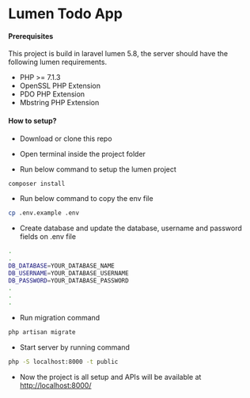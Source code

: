 # Lumen Todo App

#### Prerequisites 

This project is build in laravel lumen 5.8, the server should have the following lumen requirements.

- PHP >= 7.1.3
- OpenSSL PHP Extension
- PDO PHP Extension
- Mbstring PHP Extension


#### How to setup?

- Download or clone this repo 

- Open terminal inside the project folder 

- Run below command to setup the lumen project
```sh 
composer install
```
- Run below command to copy the env file
```sh 
cp .env.example .env
```

- Create database and update the database, username and password fields on .env file
```sh 
.
.
DB_DATABASE=YOUR_DATABASE_NAME
DB_USERNAME=YOUR_DATABASE_USERNAME
DB_PASSWORD=YOUR_DATABASE_PASSWORD
.
.
.
```


- Run migration command 
```sh 
php artisan migrate
```

- Start server by running command
```sh 
php -S localhost:8000 -t public
```

- Now the project is all setup and APIs will be available at [http://localhost:8000/](http://localhost:8000/)
